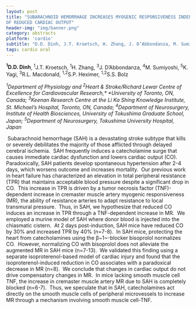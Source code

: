 ```yaml
---
layout: post
title: "SUBARACHNOID HEMORRHAGE INCREASES MYOGENIC RESPONSIVENESS INDEPENDENT
OF REDUCED CARDIAC OUTPUT"
header-img: "img/banner.png"
category: abstracts
platform: 'cardio'
subtitle: "D.D. Dinh, J.T. Kroetsch, H. Zhang, J. D’Abbondanza, M. Sumiyoshi, K. Yagi, R.L. Macdonald, S.P. Heximer, S.S. Bolz "
tags: cardio oral
---
```


**<sup>1</sup>D.D. Dinh**, <sup>1</sup>J.T. Kroetsch, <sup>1</sup>H. Zhang, <sup>3</sup>J. D’Abbondanza,
<sup>4</sup>M. Sumiyoshi, <sup>5</sup>K. Yagi, <sup>3</sup>R.L. Macdonald, <sup>1,2</sup>S.P. Heximer,
<sup>1,2</sup>S.S. Bolz 

_<sup>1</sup>Department of Physiology and <sup>2</sup>Heart & Stroke/Richard Lewar Centre
of Excellence for Cardiovascular Research,* *University of Toronto, ON,
Canada; <sup>3</sup>Keenan Research Centre at the Li Ka Shing Knowledge
Institute, St. Michael’s Hospital, Toronto, ON, Canada; <sup>4</sup>Department of
Neurosurgery, Institute of Health Biosciences, University of Tokushima
Graduate School, Japan; <sup>5</sup>Department of Neurosurgery, Tokushima
University Hospital, Japan_

 Subarachnoid hemorrhage (SAH) is a devastating stroke subtype that
kills or severely debilitates the majority of those afflicted through
delayed cerebral ischemia.  SAH frequently induces a catecholamine surge
that causes immediate cardiac dysfunction and lowers cardiac output
(CO).  Paradoxically, SAH patients develop spontaneous hypertension
after 2-4 days, which worsens outcome and increases mortality.  Our
previous work in heart failure has characterized an elevation in total
peripheral resistance (TPR) that maintains acceptable blood pressure
despite a significant drop in CO.  This increase in TPR is driven by a
tumor necrosis factor (TNF)-dependent increase in cremaster muscle
artery myogenic responsiveness (MR), the ability of resistance arteries
to adapt resistance to local transmural pressure.  Thus, in SAH, we
hypothesize that reduced CO induces an increase in TPR through a
TNF-dependent increase in MR.  We employed a murine model of SAH where
donor blood is injected into the chiasmatic cistern.  At 2 days
post-induction, SAH mice have reduced CO by 30% and increased TPR by 40%
(n=7-8).  In SAH mice, protecting the heart from catecholamines using
the β~1~-blocker bisoprolol normalizes CO.  However, normalizing CO with
bisoprolol does not alleviate the augmented MR in SAH mice (n=7-13).  We
validated this finding using a separate isoproterenol-based model of
cardiac injury and found that the isoproterenol-induced reduction in CO
associates with a paradoxical decrease in MR (n=8).  We conclude that
changes in cardiac output do not drive compensatory changes in MR.  In
mice lacking smooth muscle cell TNF, the increase in cremaster muscle
artery MR due to SAH is completely blocked (n=6-7).  Thus, we speculate
that in SAH, catecholamines act directly on the smooth muscle cells of
peripheral microvessels to increase MR through a mechanism involving
smooth muscle cell-TNF. 
